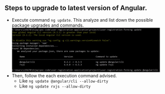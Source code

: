 ## Steps to upgrade to latest version of Angular.

* Execute command `ng update`. This analyze and list down the possible package upgrades and commands.
 ![](./screenshots/ng-update-screenshot.JPG)
* Then, follow the each execution command advised. 
	* Like `ng update @angular/cli --allow-dirty`
	* Like `ng update rxjs --allow-dirty`

